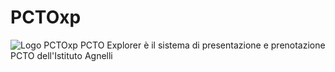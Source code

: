 # PCTOxp
![Logo PCTOxp](assets/logologo_PCTOxp.png)
PCTO Explorer è il sistema di presentazione e prenotazione PCTO dell'Istituto Agnelli
